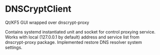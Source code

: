 # DNSCryptClient
Qt/KF5 GUI wrapped over dnscrypt-proxy

Contains systemd instantiated unit and socket for control proxying service.
Works with local (127.0.0.1 by default) address and service list from
dnscrypt-proxy package. Implemented restore DNS resolver system settings.
